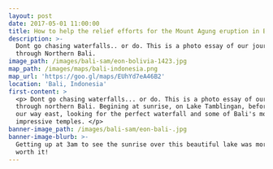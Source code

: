 ```yaml
---
layout: post
date: 2017-05-01 11:00:00
title: How to help the relief efforts for the Mount Agung eruption in Bali
description: >-
  Dont go chasing waterfalls.. or do. This is a photo essay of our journey
  through Northern Bali.
image_path: /images/bali-sam/eon-bolivia-1423.jpg
map_path: /images/maps/bali-indonesia.png
map_url: 'https://goo.gl/maps/EUhYd7eA46B2'
location: 'Bali, Indonesia'
first-content: >
  <p> Dont go chasing waterfalls... or do. This is a photo essay of our journey
  through northern Bali. Begining at sunrise, on Lake Tamblingan, before making
  our way east, looking for the perfect waterfall and some of Bali's more
  impressive temples. </p>
banner-image_path: /images/bali-sam/eon-bali-.jpg
banner-image-blurb: >-
  Getting up at 3am to see the sunrise over this beautiful lake was more than
  worth it!
---
```

